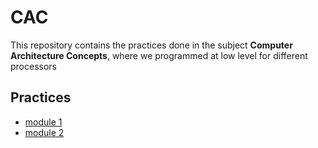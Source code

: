# CAC

This repository contains the practices done in the subject **Computer Architecture Concepts**, where we programmed at low level for different processors

## Practices
- [module 1](mod1_MSX88_monociclo/)
- [module 2](mod2_winmips_multiciclo/)
